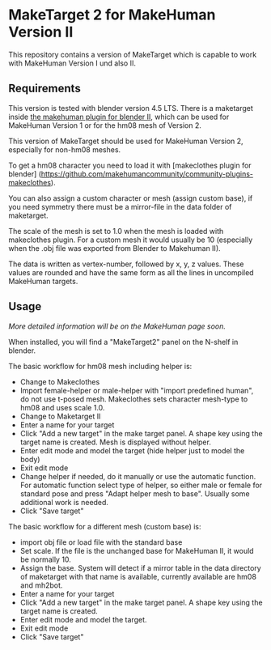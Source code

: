 # MakeTarget 2 for MakeHuman Version II

This repository contains a version of MakeTarget which is capable to work with MakeHuman Version I und also II.

## Requirements

This version is tested with blender version 4.5 LTS. There is a maketarget inside [the makehuman plugin for blender II](https://github.com/makehumancommunity/mpfb2), which can be used for MakeHuman Version 1 or for the hm08 mesh of Version 2.

This version of MakeTarget should be used for MakeHuman Version 2, especially for non-hm08 meshes.

To get a hm08 character you need to load it with [makeclothes plugin for blender] (https://github.com/makehumancommunity/community-plugins-makeclothes).

You can also assign a custom character or mesh (assign custom base), if you need symmetry there must be a mirror-file in the data folder of maketarget.

The scale of the mesh is set to 1.0 when the mesh is loaded with makeclothes plugin. For a custom mesh it would usually be 10 (especially when the .obj file was exported from Blender to Makehuman II).

The data is written as vertex-number, followed by x, y, z values. These values are rounded and have the same form as all the lines in uncompiled MakeHuman targets.

## Usage

_More detailed information will be on the MakeHuman page soon._

When installed, you will find a "MakeTarget2" panel on the N-shelf in blender. 

The basic workflow for hm08 mesh including helper is:

* Change to Makeclothes
* Import female-helper or male-helper with "import predefined human", do not use t-posed mesh. Makeclothes sets character mesh-type to hm08 and uses scale 1.0.
* Change to Maketarget II
* Enter a name for your target
* Click "Add a new target" in the make target panel. A shape key using the target name is created. Mesh is displayed without helper.
* Enter edit mode and model the target (hide helper just to model the body)
* Exit edit mode
* Change helper if needed, do it manually or use the automatic function. For automatic function select type of helper, so either male or female for standard pose and press "Adapt helper mesh to base". Usually some additional work is needed.
* Click "Save target" 


The basic workflow for a different mesh (custom base) is:

* import obj file or load file with the standard base
* Set scale. If the file is the unchanged base for MakeHuman II, it would be normally 10.
* Assign the base. System will detect if a mirror table in the data directory of maketarget with that name is available, currently available are hm08 and mh2bot.
* Enter a name for your target
* Click "Add a new target" in the make target panel. A shape key using the target name is created.
* Enter edit mode and model the target.
* Exit edit mode
* Click "Save target" 

